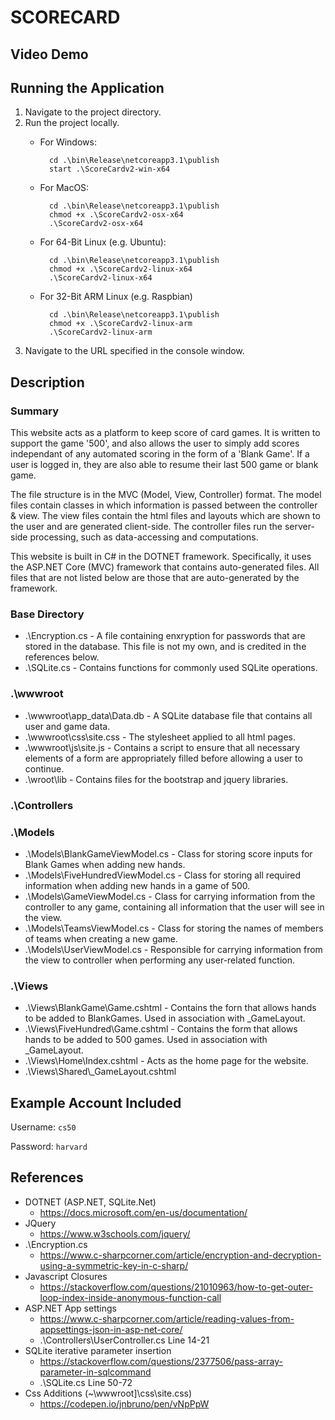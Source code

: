 ﻿# SCORECARD

## Video Demo

<URL>

## Running the Application

1. Navigate to the project directory.
2. Run the project locally.
	- For Windows:

			cd .\bin\Release\netcoreapp3.1\publish
			start .\ScoreCardv2-win-x64

	- For MacOS:

			cd .\bin\Release\netcoreapp3.1\publish
			chmod +x .\ScoreCardv2-osx-x64
			.\ScoreCardv2-osx-x64

	- For 64-Bit Linux (e.g. Ubuntu):

			cd .\bin\Release\netcoreapp3.1\publish
			chmod +x .\ScoreCardv2-linux-x64
			.\ScoreCardv2-linux-x64

	- For 32-Bit ARM Linux (e.g. Raspbian)

			cd .\bin\Release\netcoreapp3.1\publish
			chmod +x .\ScoreCardv2-linux-arm
			.\ScoreCardv2-linux-arm

3. Navigate to the URL specified in the console window.

## Description

### Summary

This website acts as a platform to keep score of card games. It is written to support the game '500', and also allows the user to simply add scores independant of any automated
scoring in the form of a 'Blank Game'. If a user is logged in, they are also able to resume their last 500 game or blank game.

The file structure is in the MVC (Model, View, Controller) format. The model files contain classes in which information is passed between the controller & view. The view files
contain the html files and layouts which are shown to the user and are generated client-side. The controller files run the server-side processing, such as data-accessing and
computations.

This website is built in C# in the DOTNET framework. Specifically, it uses the ASP.NET Core (MVC) framework that contains auto-generated files. All files that are not listed
below are those that are auto-generated by the framework.

### Base Directory

- .\Encryption.cs - A file containing enxryption for passwords that are stored in the database. This file is not my own, and is credited in the references below.
- .\SQLite.cs - Contains functions for commonly used SQLite operations.

### .\wwwroot

- .\wwwroot\app_data\Data.db - A SQLite database file that contains all user and game data.
- .\wwwroot\css\site.css - The stylesheet applied to all html pages.
- .\wwwroot\js\site.js - Contains a script to ensure that all necessary elements of a form are appropriately filled before allowing a user to continue.
- .\wroot\lib - Contains files for the bootstrap and jquery libraries.

### .\Controllers

### .\Models

- .\Models\BlankGameViewModel.cs - Class for storing score inputs for Blank Games when adding new hands.
- .\Models\FiveHundredViewModel.cs - Class for storing all required information when adding new hands in a game of 500.
- .\Models\GameViewModel.cs - Class for carrying information from the controller to any game, containing all information that the user will see in the view.
- .\Models\TeamsViewModel.cs - Class for storing the names of members of teams when creating a new game.
- .\Models\UserViewModel.cs - Responsible for carrying information from the view to controller when performing any user-related function.

### .\Views

- .\Views\BlankGame\Game.cshtml - Contains the forn that allows hands to be added to BlankGames. Used in association with _GameLayout.
- .\Views\FiveHundred\Game.cshtml - Contains the form that allows hands to be added to 500 games. Used in association with _GameLayout.
- .\Views\Home\Index.cshtml - Acts as the home page for the website.
- .\Views\Shared\\_GameLayout.cshtml

## Example Account Included

Username: `cs50`

Password: `harvard`

## References

- DOTNET (ASP.NET, SQLite.Net)
	- https://docs.microsoft.com/en-us/documentation/
- JQuery
	- https://www.w3schools.com/jquery/
- .\Encryption.cs
	- https://www.c-sharpcorner.com/article/encryption-and-decryption-using-a-symmetric-key-in-c-sharp/
- Javascript Closures
	- https://stackoverflow.com/questions/21010963/how-to-get-outer-loop-index-inside-anonymous-function-call
- ASP.NET App settings
	- https://www.c-sharpcorner.com/article/reading-values-from-appsettings-json-in-asp-net-core/
	- .\Controllers\UserController.cs Line 14-21
- SQLite iterative parameter insertion
	- https://stackoverflow.com/questions/2377506/pass-array-parameter-in-sqlcommand
	- .\SQLite.cs Line 50-72
- Css Additions (~\wwwroot]\css\site.css)
	- https://codepen.io/jnbruno/pen/vNpPpW